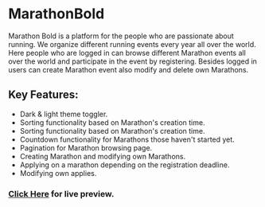 <h1>MarathonBold</h1>
<p>Marathon Bold is a platform for the people who are passionate about running. We organize different running events every year all over the world. Here people who are logged in can browse different Marathon events all over the world and participate in the event by registering. Besides logged in users can create Marathon event also modify and delete own Marathons.</p>

<h2>Key Features:</h2>
<ul>
    <li>Dark & light theme toggler.</li>
    <li>Sorting functionality based on Marathon's creation time.</li>
    <li>Sorting functionality based on Marathon's creation time.</li>
    <li>Countdown functionality for Marathons those haven't started yet.</li>
    <li>Pagination for Marathon browsing page.</li>
    <li>Creating Marathon and modifying own Marathons.</li>
    <li>Applying on a marathon depending on the registration deadline.</li>
    <li>Modifying own applies.</li>
</ul>

<h3>
    <a href="https://marathon-bold.web.app/home">Click Here</a> 
    for live preview.
</h3>